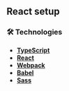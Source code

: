 ## React setup

### 🛠️ Technologies

- **[TypeScript](https://www.typescriptlang.org/)**
- **[React](https://pt-br.reactjs.org/)**
- **[Webpack](https://webpack.js.org/)**
- **[Babel](https://babeljs.io/)**
- **[Sass](https://sass-lang.com/)**
